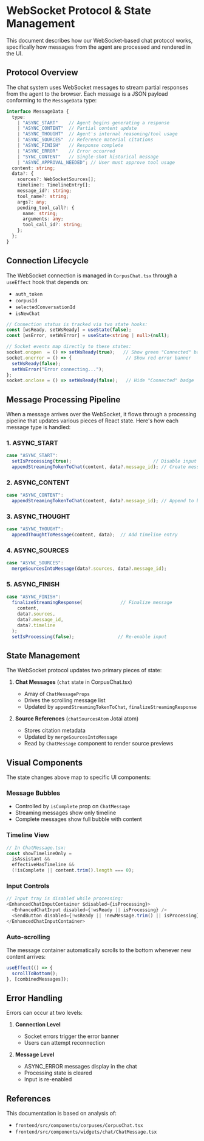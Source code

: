 # WebSocket Protocol & State Management

This document describes how our WebSocket-based chat protocol works, specifically how messages from the agent are processed and rendered in the UI.

## Protocol Overview

The chat system uses WebSocket messages to stream partial responses from the agent to the browser. Each message is a JSON payload conforming to the `MessageData` type:

```typescript
interface MessageData {
  type: 
    | "ASYNC_START"    // Agent begins generating a response
    | "ASYNC_CONTENT"  // Partial content update
    | "ASYNC_THOUGHT"  // Agent's internal reasoning/tool usage
    | "ASYNC_SOURCES"  // Reference material citations
    | "ASYNC_FINISH"   // Response complete
    | "ASYNC_ERROR"    // Error occurred
    | "SYNC_CONTENT"   // Single-shot historical message
    | "ASYNC_APPROVAL_NEEDED"; // User must approve tool usage
  content: string;
  data?: {
    sources?: WebSocketSources[];
    timeline?: TimelineEntry[];
    message_id?: string;
    tool_name?: string;
    args?: any;
    pending_tool_call?: {
      name: string;
      arguments: any;
      tool_call_id?: string;
    };
  };
}
```

## Connection Lifecycle

The WebSocket connection is managed in `CorpusChat.tsx` through a `useEffect` hook that depends on:
- `auth_token`
- `corpusId` 
- `selectedConversationId`
- `isNewChat`

```typescript
// Connection status is tracked via two state hooks:
const [wsReady, setWsReady] = useState(false);
const [wsError, setWsError] = useState<string | null>(null);

// Socket events map directly to these states:
socket.onopen  = () => setWsReady(true);   // Show green "Connected" badge
socket.onerror = () => {                    // Show red error banner
  setWsReady(false);
  setWsError("Error connecting...");
};
socket.onclose = () => setWsReady(false);   // Hide "Connected" badge
```

## Message Processing Pipeline

When a message arrives over the WebSocket, it flows through a processing pipeline that updates various pieces of React state. Here's how each message type is handled:

### 1. ASYNC_START
```typescript
case "ASYNC_START":
  setIsProcessing(true);                              // Disable input
  appendStreamingTokenToChat(content, data?.message_id); // Create message bubble
```

### 2. ASYNC_CONTENT
```typescript
case "ASYNC_CONTENT":
  appendStreamingTokenToChat(content, data?.message_id); // Append to bubble
```

### 3. ASYNC_THOUGHT
```typescript
case "ASYNC_THOUGHT":
  appendThoughtToMessage(content, data);  // Add timeline entry
```

### 4. ASYNC_SOURCES
```typescript
case "ASYNC_SOURCES":
  mergeSourcesIntoMessage(data?.sources, data?.message_id);
```

### 5. ASYNC_FINISH
```typescript
case "ASYNC_FINISH":
  finalizeStreamingResponse(              // Finalize message
    content,
    data?.sources,
    data?.message_id,
    data?.timeline
  );
  setIsProcessing(false);                // Re-enable input
```

## State Management

The WebSocket protocol updates two primary pieces of state:

1. **Chat Messages** (`chat` state in CorpusChat.tsx)
   - Array of `ChatMessageProps`
   - Drives the scrolling message list
   - Updated by `appendStreamingTokenToChat`, `finalizeStreamingResponse`

2. **Source References** (`chatSourcesAtom` Jotai atom)
   - Stores citation metadata
   - Updated by `mergeSourcesIntoMessage`
   - Read by `ChatMessage` component to render source previews

## Visual Components

The state changes above map to specific UI components:

### Message Bubbles
- Controlled by `isComplete` prop on `ChatMessage`
- Streaming messages show only timeline
- Complete messages show full bubble with content

### Timeline View
```typescript
// In ChatMessage.tsx:
const showTimelineOnly = 
  isAssistant && 
  effectiveHasTimeline && 
  (!isComplete || content.trim().length === 0);
```

### Input Controls
```typescript
// Input tray is disabled while processing:
<EnhancedChatInputContainer $disabled={isProcessing}>
  <EnhancedChatInput disabled={!wsReady || isProcessing} />
  <SendButton disabled={!wsReady || !newMessage.trim() || isProcessing} />
</EnhancedChatInputContainer>
```

### Auto-scrolling
The message container automatically scrolls to the bottom whenever new content arrives:

```typescript
useEffect(() => {
  scrollToBottom();
}, [combinedMessages]);
```

## Error Handling

Errors can occur at two levels:

1. **Connection Level**
   - Socket errors trigger the error banner
   - Users can attempt reconnection

2. **Message Level**
   - ASYNC_ERROR messages display in the chat
   - Processing state is cleared
   - Input is re-enabled

## References

This documentation is based on analysis of:
- `frontend/src/components/corpuses/CorpusChat.tsx`
- `frontend/src/components/widgets/chat/ChatMessage.tsx` 